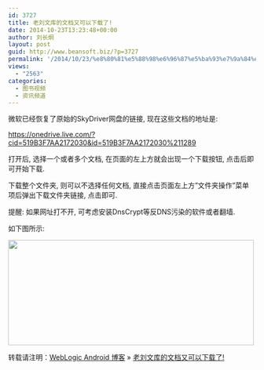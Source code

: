 ```yaml
---
id: 3727
title: 老刘文库的文档又可以下载了!
date: 2014-10-23T13:23:48+00:00
author: 刘长炯
layout: post
guid: http://www.beansoft.biz/?p=3727
permalink: '/2014/10/23/%e8%80%81%e5%88%98%e6%96%87%e5%ba%93%e7%9a%84%e6%96%87%e6%a1%a3%e5%8f%88%e5%8f%af%e4%bb%a5%e4%b8%8b%e8%bd%bd%e4%ba%86/'
views:
  - "2563"
categories:
  - 图书视频
  - 资讯频道
---
```

微软已经恢复了原始的SkyDriver网盘的链接, 现在这些文档的地址是:

https://onedrive.live.com/?cid=519B3F7AA2172030&id=519B3F7AA2172030%211289

打开后, 选择一个或者多个文档, 在页面的左上方就会出现一个下载按钮, 点击后即可开始下载.

下载整个文件夹, 则可以不选择任何文档, 直接点击页面左上方&#8221;文件夹操作&#8221;菜单项后弹出下载文件夹链接, 点击即可.

提醒: 如果网址打不开, 可考虑安装DnsCrypt等反DNS污染的软件或者翻墙.

如下图所示:

<img src="http://www.beansoft.biz/wp-content/uploads/2014/10/wpid-onedriveDownload1.png" height="215" width="500" />

转载请注明：[WebLogic Android 博客](http://www.beansoft.biz) &raquo; [老刘文库的文档又可以下载了!](http://www.beansoft.biz/2014/10/23/%e8%80%81%e5%88%98%e6%96%87%e5%ba%93%e7%9a%84%e6%96%87%e6%a1%a3%e5%8f%88%e5%8f%af%e4%bb%a5%e4%b8%8b%e8%bd%bd%e4%ba%86/)